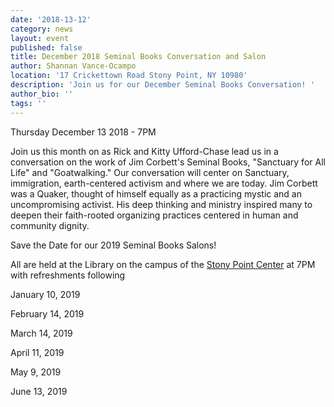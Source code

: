 ```yaml
---
date: '2018-13-12'
category: news
layout: event
published: false
title: December 2018 Seminal Books Conversation and Salon
author: Shannan Vance-Ocampo
location: '17 Crickettown Road Stony Point, NY 10980'
description: 'Join us for our December Seminal Books Conversation! '
author_bio: ''
tags: ''
---
```

Thursday December 13 2018 - 7PM

Join us this month on as Rick and Kitty Ufford-Chase lead us in a conversation on the work of Jim Corbett's Seminal Books, "Sanctuary for All Life" and "Goatwalking." Our conversation will center on Sanctuary, immigration, earth-centered activism and where we are today. 
Jim Corbett was a Quaker, thought of himself equally as a practicing mystic and an uncompromising activist.  His deep thinking and ministry inspired many to deepen their faith-rooted organizing practices centered in human and community dignity.  

Save the Date for our 2019 Seminal Books Salons!

All are held at the Library on the campus of the [Stony Point Center](https://stonypointcenter.org) at 7PM with refreshments following

January 10, 2019 

February 14, 2019 

March 14, 2019 

April 11, 2019 

May 9, 2019 

June 13, 2019 
